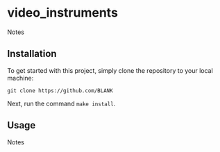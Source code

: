 # video_instruments
Notes 

## Installation
To get started with this project, simply clone the repository to your local machine:

`git clone https://github.com/BLANK`

Next, run the command `make install`.

## Usage

Notes
